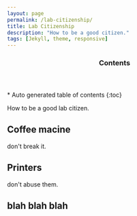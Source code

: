 ```yaml
---
layout: page
permalink: /lab-citizenship/
title: Lab Citizenship
description: "How to be a good citizen."
tags: [Jekyll, theme, responsive]
---
```


<section id="table-of-contents" class="toc">
  <header>
    <h3 >Contents</h3>
  </header>
<div id="drawer" markdown="1">
*  Auto generated table of contents
{:toc}
</div>
</section><!-- /#table-of-contents -->

How to be a good lab citizen. 

## Coffee macine
don't break it. 

## Printers
don't abuse them. 

## blah blah blah 
